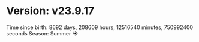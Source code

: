 # Version: v23.9.17
Time since birth: 8692 days, 208609 hours, 12516540 minutes, 750992400 seconds
Season: Summer ☀️
